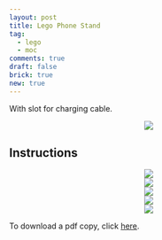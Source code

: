 ```yaml
---
layout: post
title: Lego Phone Stand
tag:
  - lego
  - moc
comments: true
draft: false
brick: true
new: true
---
```


With slot for charging cable.

<div align="center">
  <img src="https://shawenyao.github.io/Photos/Lego Phone Stand/final.JPG" />
</div>

## Instructions
<div align="center">
  <img src="https://shawenyao.github.io/Photos/Lego Phone Stand/1_2x.png" />
</div>

<div align="center">
  <img src="https://shawenyao.github.io/Photos/Lego Phone Stand/2_2x.png" />
</div>

<div align="center">
  <img src="https://shawenyao.github.io/Photos/Lego Phone Stand/3_2x.png" />
</div>

<div align="center">
  <img src="https://shawenyao.github.io/Photos/Lego Phone Stand/4_2x.png" />
</div>

<div align="center">
  <img src="https://shawenyao.github.io/Photos/Lego Phone Stand/5_2x.png" />
</div>

To download a pdf copy, click [here](https://shawenyao.github.io/Photos/Lego%20Phone%20Stand/phone%20stand.pdf).
